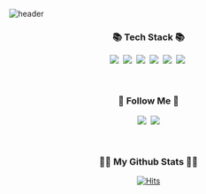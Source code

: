 ![header](https://capsule-render.vercel.app/api?type=waving&color=gradient&height=280&section=header&text=Hi!%20I'm%20ChangHo!&fontSize=80)


<h3 align="center">📚 Tech Stack 📚</h3>
<p align="center">
  <img src="https://img.shields.io/badge/CSharp-239120?style=flat-square&logo=csharp&logoColor=white"/></a>&nbsp 
  <img src="https://img.shields.io/badge/Unity-000000?style=flat-square&logo=unity&logoColor=white"/></a>&nbsp
  <img src="https://img.shields.io/badge/HTML5-E34F26?style=flat-square&logo=html5&logoColor=white"/></a>&nbsp 
  <img src="https://img.shields.io/badge/CSS3-1572B6?style=flat-square&logo=css3&logoColor=white"/></a>&nbsp
  <img src="https://img.shields.io/badge/git-181717?style=flat-square&logo=git&logoColor=white"/></a>&nbsp 
  <img src="https://img.shields.io/badge/visualstudio-000000?style=flat-square&logo=visualstudio&logoColor=white"/></a>&nbsp
</p>  
<br>

<h3 align="center">🌈 Follow Me 🌈</h3>
<p align="center">
  <a href="https://phantomneon.notion.site/Resume-308bb82d49354350947d3ba6144f3883"><img src="https://img.shields.io/badge/notion-000000?style=flat-square&logo=notion&logoColor=white&link=https://phantomneon.notion.site/Resume-308bb82d49354350947d3ba6144f3883"/></a>&nbsp
  <a href="mailto:chho1365@gmail.com"><img src="https://img.shields.io/badge/Gmail-d14836?style=flat-square&logo=Gmail&logoColor=white&link=chho1365@gmail.com"/></a>
</p>
<br>



<h3 align="center">👩‍💻 My Github Stats 👩‍💻</h3>
<div align="center">

[![Hits](https://hits.seeyoufarm.com/api/count/incr/badge.svg?url=https%3A%2F%2Fgithub.com%2FChangHo-Github&count_bg=%23CD56A2&title_bg=%23AD25BE&icon=&icon_color=%23E7E7E7&title=hits&edge_flat=false)](https://hits.seeyoufarm.com)
